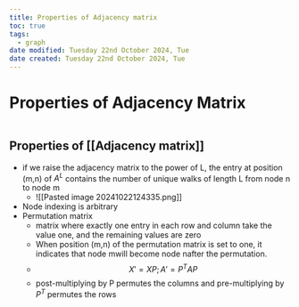 ```yaml
---
title: Properties of Adjacency matrix
toc: true
tags:
  - graph
date modified: Tuesday 22nd October 2024, Tue
date created: Tuesday 22nd October 2024, Tue
---
```


# Properties of Adjacency Matrix
```toc
```

## Properties of [[Adjacency matrix]]
- if we raise the adjacency matrix to the power of L, the entry at position (m,n) of $A^L$ contains the number of unique walks of length L from node n to node m
	- ![[Pasted image 20241022124335.png]]
- Node indexing is arbitrary
- Permutation matrix
	- matrix where exactly one entry in each row and column take the value one, and the remaining values are zero
	- When position (m,n) of the permutation matrix is set to one, it indicates that node mwill become node nafter the permutation.
	- $$X' = XP ; A' = P^{T}AP$$
	- post-multiplying by P permutes the columns and pre-multiplying by $P^T$ permutes the rows